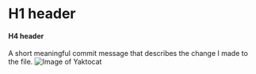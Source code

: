 # H1 header
#### H4 header
A short meaningful commit message that describes the change I made to the file.
![Image of Yaktocat](https://github.com/user-attachments/assets/b3e49ef9-7353-485d-b71d-4a38c65e5609)
